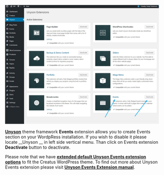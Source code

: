 <div class="thz-lightbox-gallery" markdown="1">
<div class="thz-doc-image max">
<a class="thz-lightbox mfp-image" href="../../docs-media/events-extension.jpg" data-mfp-title="Creatus WordPress Theme Unyson Events extension" data-modal-size="large">
	<img src="../../docs-media/events-extension.jpg" alt="Creatus WordPress Theme Unyson Events extension" />
</a>
</div>

<div id="search" markdown="1">

<a href="http://unyson.io/" target="_blank">__Unyson__</a> theme framework __Events__ extension allows you to create Events section on your WordpRess installation. If you wish to disable it please locate __Unyson __ in left side vertical menu. Than click on Events extension __Deactivate__ button to deactivate. 

Please note that we have <a href="https://themezly.com/docs/events/">__extended default Unyson Events extension options__</a> to fit the Creatus WordPress theme. To find out more about Unyson Events extension please visit <a href="http://manual.unyson.io/en/latest/extension/events/" target="_blank">__Unyson Events Extension manual__</a>.

</div>

</div>